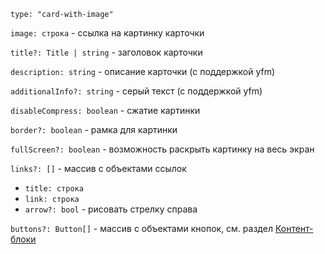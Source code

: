 `type: "card-with-image"`

`image: строка` - ссылка на картинку карточки

`title?: Title | string` - заголовок карточки

`description: string` - описание карточки (с поддержкой yfm)

`additionalInfo?: string` - серый текст (с поддержкой yfm)

`disableCompress: boolean` - сжатие картинки

`border?: boolean` - рамка для картинки

`fullScreen?: boolean` - возможность раскрыть картинку на весь экран

`links?: []` - массив с объектами ссылок

- `title: строка`
- `link: строка`
- `arrow?: bool` - рисовать стрелку справа

`buttons?: Button[]` - массив с объектами кнопок, см. раздел [Контент-блоки](?path=/story/information--common-types&viewMode=docs)
